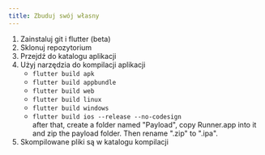 ```yaml
---
title: Zbuduj swój własny
---
```


1. Zainstaluj git i flutter (beta)
2. Sklonuj repozytorium
3. Przejdź do katalogu aplikacji
4. Użyj narzędzia do kompilacji aplikacji
   - `flutter build apk`
   - `flutter build appbundle`
   - `flutter build web`
   - `flutter build linux`
   - `flutter build windows`
   - `flutter build ios --release --no-codesign`\
      after that, create a folder named "Payload", copy Runner.app into it and zip the payload folder. Then rename ".zip" to ".ipa".
5. Skompilowane pliki są w katalogu kompilacji
